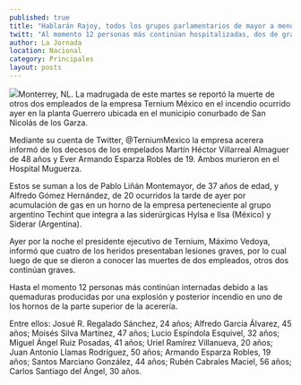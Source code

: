 ```yaml
---
published: true
title: "Hablarán Rajoy, todos los grupos parlamentarios de mayor a menor y luego el presidente del gobierno volverá a tomar la palabra, señaló Posada.  Hasta el lunes, Rajoy se había negado tajantemente a explicarse sobre las acusaciones del ex tesorero del PP Luis Bárcenas, como pedía la oposición. Sin embargo, frente a las sospechas y el descontento de gran parte de la población, Rajoy admitió el lunes que debía explicarse para aclarar las dudas.  “He entendido que a la vista de las dudas que se han podido generar a muchos ciudadanos españoles, es bueno que yo tenga una comparecencia en las Cortes Generales”, dijo Rajoy.  “Para que yo aclare dudas que legítimamente tiene mucha gente o pueden tener muchísimos ciudadanos, para que yo haga una explicación sobre algunos de los temas que preocupan al conjunto de la opinión pública”, añadió Rajoy sin mencionar directamente el caso Bárcenas."
twitt: "Al momento 12 personas más continúan hospitalizadas, dos de gravedad"
author: La Jornada
location: Nacional
category: Principales
layout: posts
---
```


![](http://i.imgur.com/Ll1SJ4bm.jpg)Monterrey, NL. La madrugada de este martes se reportó la muerte de otros dos empleados de la empresa Ternium México en el incendio ocurrido ayer en la planta Guerrero ubicada en el municipio conurbado de San Nicolás de los Garza.

Mediante su cuenta de Twitter, @TerniumMexico la empresa acerera informó de los decesos de los empelados Martín Héctor Villarreal Almaguer de 48 años y Ever Armando Esparza Robles de 19. Ambos murieron en el Hospital Muguerza.

Estos se suman a los de Pablo Liñán Montemayor, de 37 años de edad, y Alfredo Gómez Hernández, de 20 ocurridos la tarde de ayer por acumulación de gas en un horno de la empresa perteneciente al grupo argentino Techint que integra a las siderúrgicas Hylsa e Ilsa (México) y Siderar (Argentina).

Ayer por la noche el presidente ejecutivo de Ternium, Máximo Vedoya, informó que cuatro de los heridos presentaban lesiones graves, por lo cual luego de que se dieron a conocer las muertes de dos empleados, otros dos continúan graves.

Hasta el momento 12 personas más continúan internadas debido a las quemaduras producidas por una explosión y posterior incendio en uno de los hornos de la parte superior de la acerería.

Entre ellos: Josué R. Regalado Sánchez, 24 años; Alfredo García Álvarez, 45 años; Moisés Silva Martínez, 47 años; Lucio Espíndola Esquivel, 32 años; Miguel Ángel Ruiz Posadas, 41 años; Uriel Ramírez Villanueva, 20 años; Juan Antonio Llamas Rodríguez, 50 años; Armando Esparza Robles, 19 años; Santos Marciano González, 44 años; Rubén Cabrales Maciel, 56 años; Carlos Santiago del Ángel, 30 años.
